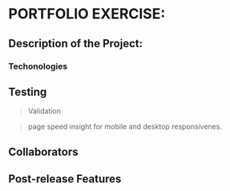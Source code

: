 # PORTFOLIO EXERCISE:

## Description of the Project:

### Techonologies

## Testing

> Validation

> page speed insight for mobile and desktop responsivenes.

## Collaborators 

## Post-release Features